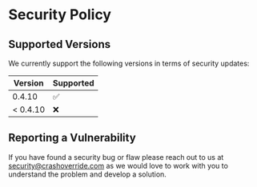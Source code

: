 # Security Policy

## Supported Versions

We currently support the following versions in terms of security updates:

| Version  | Supported          |
| -------- | ------------------ |
| 0.4.10   | :white_check_mark: |
| < 0.4.10 | :x:                |

## Reporting a Vulnerability

If you have found a security bug or flaw please reach out to us at
[security@crashoverride.com](mailto:security@crashoverride.com) as
we would love to work with you to understand the problem and develop
a solution.

